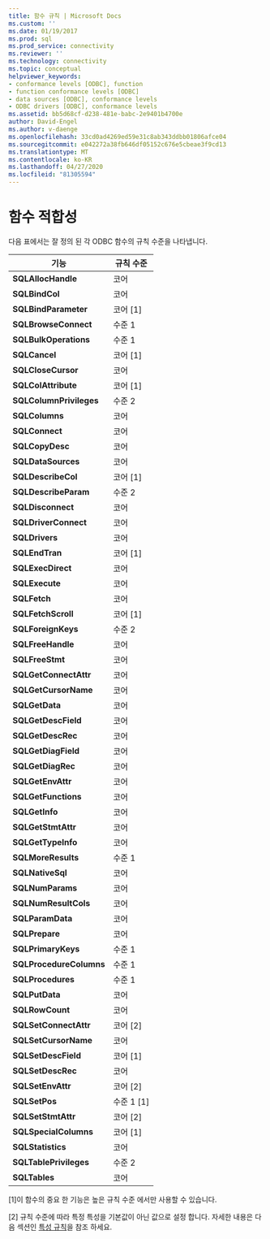 ```yaml
---
title: 함수 규칙 | Microsoft Docs
ms.custom: ''
ms.date: 01/19/2017
ms.prod: sql
ms.prod_service: connectivity
ms.reviewer: ''
ms.technology: connectivity
ms.topic: conceptual
helpviewer_keywords:
- conformance levels [ODBC], function
- function conformance levels [ODBC]
- data sources [ODBC], conformance levels
- ODBC drivers [ODBC], conformance levels
ms.assetid: bb5d68cf-d238-481e-babc-2e9401b4700e
author: David-Engel
ms.author: v-daenge
ms.openlocfilehash: 33cd0ad4269ed59e31c8ab343ddbb01806afce04
ms.sourcegitcommit: e042272a38fb646df05152c676e5cbeae3f9cd13
ms.translationtype: MT
ms.contentlocale: ko-KR
ms.lasthandoff: 04/27/2020
ms.locfileid: "81305594"
---
```

# <a name="function-conformance"></a>함수 적합성
다음 표에서는 잘 정의 된 각 ODBC 함수의 규칙 수준을 나타냅니다.  
  
|기능|규칙 수준|  
|--------------|-----------------------|  
|**SQLAllocHandle**|코어|  
|**SQLBindCol**|코어|  
|**SQLBindParameter**|코어 [1]|  
|**SQLBrowseConnect**|수준 1|  
|**SQLBulkOperations**|수준 1|  
|**SQLCancel**|코어 [1]|  
|**SQLCloseCursor**|코어|  
|**SQLColAttribute**|코어 [1]|  
|**SQLColumnPrivileges**|수준 2|  
|**SQLColumns**|코어|  
|**SQLConnect**|코어|  
|**SQLCopyDesc**|코어|  
|**SQLDataSources**|코어|  
|**SQLDescribeCol**|코어 [1]|  
|**SQLDescribeParam**|수준 2|  
|**SQLDisconnect**|코어|  
|**SQLDriverConnect**|코어|  
|**SQLDrivers**|코어|  
|**SQLEndTran**|코어 [1]|  
|**SQLExecDirect**|코어|  
|**SQLExecute**|코어|  
|**SQLFetch**|코어|  
|**SQLFetchScroll**|코어 [1]|  
|**SQLForeignKeys**|수준 2|  
|**SQLFreeHandle**|코어|  
|**SQLFreeStmt**|코어|  
|**SQLGetConnectAttr**|코어|  
|**SQLGetCursorName**|코어|  
|**SQLGetData**|코어|  
|**SQLGetDescField**|코어|  
|**SQLGetDescRec**|코어|  
|**SQLGetDiagField**|코어|  
|**SQLGetDiagRec**|코어|  
|**SQLGetEnvAttr**|코어|  
|**SQLGetFunctions**|코어|  
|**SQLGetInfo**|코어|  
|**SQLGetStmtAttr**|코어|  
|**SQLGetTypeInfo**|코어|  
|**SQLMoreResults**|수준 1|  
|**SQLNativeSql**|코어|  
|**SQLNumParams**|코어|  
|**SQLNumResultCols**|코어|  
|**SQLParamData**|코어|  
|**SQLPrepare**|코어|  
|**SQLPrimaryKeys**|수준 1|  
|**SQLProcedureColumns**|수준 1|  
|**SQLProcedures**|수준 1|  
|**SQLPutData**|코어|  
|**SQLRowCount**|코어|  
|**SQLSetConnectAttr**|코어 [2]|  
|**SQLSetCursorName**|코어|  
|**SQLSetDescField**|코어 [1]|  
|**SQLSetDescRec**|코어|  
|**SQLSetEnvAttr**|코어 [2]|  
|**SQLSetPos**|수준 1 [1]|  
|**SQLSetStmtAttr**|코어 [2]|  
|**SQLSpecialColumns**|코어 [1]|  
|**SQLStatistics**|코어|  
|**SQLTablePrivileges**|수준 2|  
|**SQLTables**|코어|  
  
 [1]이 함수의 중요 한 기능은 높은 규칙 수준 에서만 사용할 수 있습니다.  
  
 [2] 규칙 수준에 따라 특정 특성을 기본값이 아닌 값으로 설정 합니다. 자세한 내용은 다음 섹션인 [특성 규칙](../../../odbc/reference/develop-app/attribute-conformance.md)을 참조 하세요.
